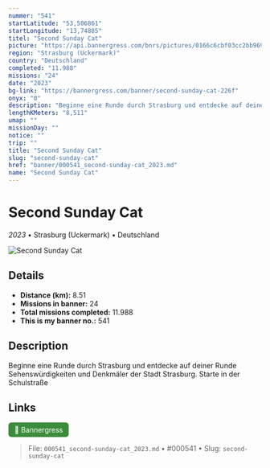 ```yaml
---
nummer: "541"
startLatitude: "53,506861"
startLongitude: "13,74885"
titel: "Second Sunday Cat"
picture: "https://api.bannergress.com/bnrs/pictures/0166c6cbf03cc2bb96914b8599396a95"
region: "Strasburg (Uckermark)"
country: "Deutschland"
completed: "11.988"
missions: "24"
date: "2023"
bg-link: "https://bannergress.com/banner/second-sunday-cat-226f"
onyx: "0"
description: "Beginne eine Runde durch Strasburg und entdecke auf deiner Runde Sehenswürdigkeiten und Denkmäler der Stadt Strasburg. Starte in der Schulstraße"
lengthKMeters: "8,511"
umap: ""
missionDay: ""
notice: ""
trip: ""
title: "Second Sunday Cat"
slug: "second-sunday-cat"
href: "banner/000541_second-sunday-cat_2023.md"
name: "Second Sunday Cat"
---
```

# Second Sunday Cat

*2023* • Strasburg (Uckermark) • Deutschland

![Second Sunday Cat](https://api.bannergress.com/bnrs/pictures/0166c6cbf03cc2bb96914b8599396a95)



## Details
- **Distance (km):** 8.51
- **Missions in banner:** 24
- **Total missions completed:** 11.988
- **This is my banner no.:** 541



## Description
Beginne eine Runde durch Strasburg und entdecke auf deiner Runde Sehenswürdigkeiten und Denkmäler der Stadt Strasburg. Starte in der Schulstraße



## Links
<a href="https://bannergress.com/banner/second-sunday-cat-226f" target="_blank" style="display:inline-block;margin-right:8px;padding:6px 12px;background:#3c8b3c;color:#fff;text-decoration:none;border-radius:6px;">🔗 Bannergress</a>



> File: `000541_second-sunday-cat_2023.md`
> • #000541
> • Slug: `second-sunday-cat`
